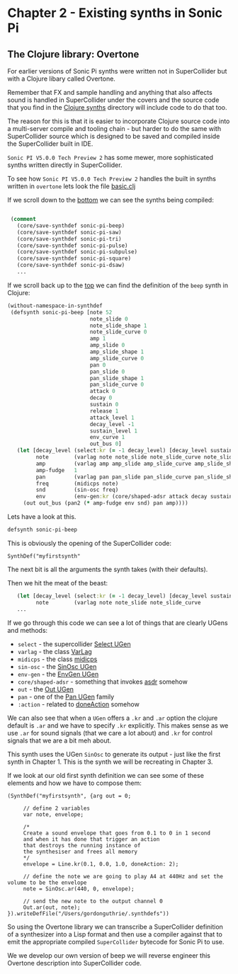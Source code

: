 # Chapter 2 - Existing synths in Sonic Pi

## The Clojure library: Overtone

For earlier versions of Sonic Pi synths were written not in SuperCollider but with a Clojure libary called Overtone.

Remember that FX and sample handling and anything that also affects sound is handled in SuperCollider under the covers and the source code that you find in the [Clojure synths](https://github.com/sonic-pi-net/sonic-pi/tree/710107fe22c5977b9fa5e83b71e30f847610e240/etc/synthdefs/designs/overtone/sonic-pi/src/sonic_pi) directory will include code to do that too.

The reason for this is that it is easier to incorporate Clojure source code into a multi-server compile and tooling chain - but harder to do the same with SuperCollider source which is designed to be saved and compiled inside the SuperCollider built in IDE.

`Sonic PI V5.0.0 Tech Preview 2` has some mewer, more sophisticated synths written directly in SuperCollider. 

To see how `Sonic PI V5.0.0 Tech Preview 2` handles the built in synths written in `overtone` lets look the file [basic.clj](https://github.com/sonic-pi-net/sonic-pi/blob/710107fe22c5977b9fa5e83b71e30f847610e240/etc/synthdefs/designs/overtone/sonic-pi/src/sonic_pi/basic.clj)

If we scroll down to the [bottom](https://github.com/sonic-pi-net/sonic-pi/blob/710107fe22c5977b9fa5e83b71e30f847610e240/etc/synthdefs/designs/overtone/sonic-pi/src/sonic_pi/basic.clj#L945) we can see the synths being compiled:

```clojure

 (comment
   (core/save-synthdef sonic-pi-beep)
   (core/save-synthdef sonic-pi-saw)
   (core/save-synthdef sonic-pi-tri)
   (core/save-synthdef sonic-pi-pulse)
   (core/save-synthdef sonic-pi-subpulse)
   (core/save-synthdef sonic-pi-square)
   (core/save-synthdef sonic-pi-dsaw)
   ...
```
If we scroll back up to the [top](https://github.com/sonic-pi-net/sonic-pi/blob/710107fe22c5977b9fa5e83b71e30f847610e240/etc/synthdefs/designs/overtone/sonic-pi/src/sonic_pi/basic.clj#L945) we can find the definition of the `beep` synth in Clojure:

```clojure
(without-namespace-in-synthdef
 (defsynth sonic-pi-beep [note 52
                          note_slide 0
                          note_slide_shape 1
                          note_slide_curve 0
                          amp 1
                          amp_slide 0
                          amp_slide_shape 1
                          amp_slide_curve 0
                          pan 0
                          pan_slide 0
                          pan_slide_shape 1
                          pan_slide_curve 0
                          attack 0
                          decay 0
                          sustain 0
                          release 1
                          attack_level 1
                          decay_level -1
                          sustain_level 1
                          env_curve 1
                          out_bus 0]
   (let [decay_level (select:kr (= -1 decay_level) [decay_level sustain_level])
         note        (varlag note note_slide note_slide_curve note_slide_shape)
         amp         (varlag amp amp_slide amp_slide_curve amp_slide_shape)
         amp-fudge   1
         pan         (varlag pan pan_slide pan_slide_curve pan_slide_shape)
         freq        (midicps note)
         snd         (sin-osc freq)
         env         (env-gen:kr (core/shaped-adsr attack decay sustain release attack_level decay_level sustain_level env_curve) :action FREE)]
     (out out_bus (pan2 (* amp-fudge env snd) pan amp))))

```

Lets have a look at this.

```clojure
defsynth sonic-pi-beep
```

This is obviously the opening of the SuperCollider code:

```supercollider
SynthDef("myfirstsynth"
```

The next bit is all the arguments the synth takes (with their defaults).

Then we hit the meat of the beast:

```clojure
   (let [decay_level (select:kr (= -1 decay_level) [decay_level sustain_level])
         note        (varlag note note_slide note_slide_curve 
   ...
```

If we go through this code we can see a lot of things that are clearly UGens and methods:

* `select` - the supercollider [Select UGen](https://doc.sccode.org/Classes/Select.html)
* `varlag` - the class [VarLag](https://doc.sccode.org/Classes/VarLag.html)
* `midicps` - the class [midicps](https://doc.sccode.org/Classes/AbstractFunction.html#-midicps)
* `sin-osc` - the [SinOsc UGen](https://doc.sccode.org/Classes/SinOsc.html)
* `env-gen` - the [EnvGen UGen](https://doc.sccode.org/Classes/EnvGen.html)
* `core/shaped-adsr` - something that invokes [asdr](https://doc.sccode.org/Classes/Env.html#*adsr) somehow
* `out` - the [Out UGen](https://doc.sccode.org/Classes/Out.html)
* `pan` - one of the [Pan UGen](https://doc.sccode.org/Classes/Pan2.html) family
* `:action` - related to [doneAction](https://doc.sccode.org/Classes/SerialPort.html#-doneAction) somehow

We can also see that when a `UGen` offers a `.kr` and `.ar` option the clojure default is `.ar` and we have to specify `.kr` explicitly. This makes sense as we use `.ar` for sound signals (that we care a lot about) and `.kr` for control signals that we are a bit meh about.

This synth uses the UGen `SinOsc` to generate its output - just like the first synth in Chapter 1. This is the synth we will be recreating in Chapter 3.

If we look at our old first synth definition we can see some of these elements and how we have to compose them:

```supercollider
(SynthDef("myfirstsynth", {arg out = 0;

     // define 2 variables
     var note, envelope;

     /*
     Create a sound envelope that goes from 0.1 to 0 in 1 second
     and when it has done that trigger an action
     that destroys the running instance of
     the synthesiser and frees all memory
     */
     envelope = Line.kr(0.1, 0.0, 1.0, doneAction: 2);

     // define the note we are going to play A4 at 440Hz and set the volume to be the envelope
     note = SinOsc.ar(440, 0, envelope);

     // send the new note to the output channel 0
     Out.ar(out, note);
}).writeDefFile("/Users/gordonguthrie/.synthdefs"))
```

So using the Overtone library we can transcribe a SuperCollider definition of a synthesizer into a Lisp format and then use a compiler against that to emit the appropriate compiled `SuperCollider` bytecode for Sonic Pi to use.

We we develop our own version of beep we will reverse engineer this Overtone description into SuperCollider code.
